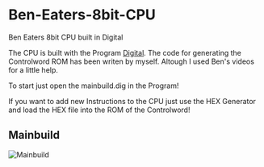 # Ben-Eaters-8bit-CPU
Ben Eaters 8bit CPU built in Digital

The CPU is built with the Program [Digital](https://github.com/hneemann/Digital).
The code for generating the Controlword ROM has been writen by myself. Altough I used Ben's videos for a little help.

To start just open the mainbuild.dig in the Program!

If you want to add new Instructions to the CPU just use the HEX Generator and load the HEX file into the ROM of the Controlword!


## Mainbuild
![Mainbuild]()
